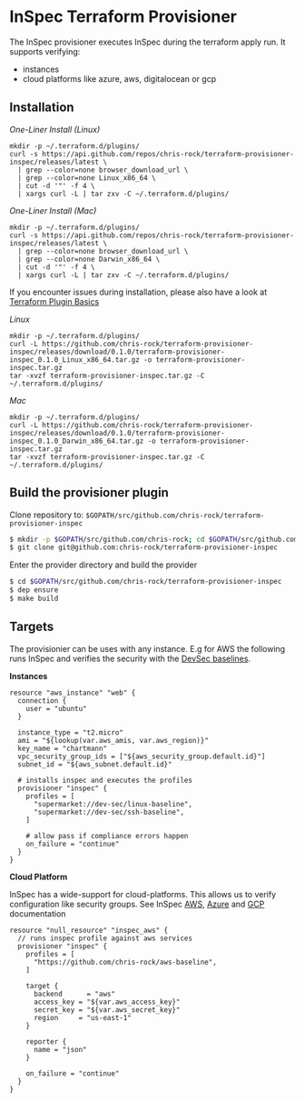 # InSpec Terraform Provisioner

The InSpec provisioner executes InSpec during the terraform apply run. It supports verifying:

* instances
* cloud platforms like azure, aws, digitalocean or gcp

## Installation

*One-Liner Install (Linux)*

```
mkdir -p ~/.terraform.d/plugins/
curl -s https://api.github.com/repos/chris-rock/terraform-provisioner-inspec/releases/latest \
  | grep --color=none browser_download_url \
  | grep --color=none Linux_x86_64 \
  | cut -d '"' -f 4 \
  | xargs curl -L | tar zxv -C ~/.terraform.d/plugins/
```

*One-Liner Install (Mac)*

```
mkdir -p ~/.terraform.d/plugins/
curl -s https://api.github.com/repos/chris-rock/terraform-provisioner-inspec/releases/latest \
  | grep --color=none browser_download_url \
  | grep --color=none Darwin_x86_64 \
  | cut -d '"' -f 4 \
  | xargs curl -L | tar zxv -C ~/.terraform.d/plugins/
```

If you encounter issues during installation, please also have a look at [Terraform Plugin Basics](https://www.terraform.io/docs/plugins/basics.html#installing-a-plugin)

*Linux*

```
mkdir -p ~/.terraform.d/plugins/
curl -L https://github.com/chris-rock/terraform-provisioner-inspec/releases/download/0.1.0/terraform-provisioner-inspec_0.1.0_Linux_x86_64.tar.gz -o terraform-provisioner-inspec.tar.gz
tar -xvzf terraform-provisioner-inspec.tar.gz -C ~/.terraform.d/plugins/
```

*Mac*

```
mkdir -p ~/.terraform.d/plugins/
curl -L https://github.com/chris-rock/terraform-provisioner-inspec/releases/download/0.1.0/terraform-provisioner-inspec_0.1.0_Darwin_x86_64.tar.gz -o terraform-provisioner-inspec.tar.gz
tar -xvzf terraform-provisioner-inspec.tar.gz -C ~/.terraform.d/plugins/
```

## Build the provisioner plugin

Clone repository to: `$GOPATH/src/github.com/chris-rock/terraform-provisioner-inspec`

```sh
$ mkdir -p $GOPATH/src/github.com/chris-rock; cd $GOPATH/src/github.com/chris-rock
$ git clone git@github.com:chris-rock/terraform-provisioner-inspec
```

Enter the provider directory and build the provider

```sh
$ cd $GOPATH/src/github.com/chris-rock/terraform-provisioner-inspec
$ dep ensure
$ make build
```

## Targets

The provisionier can be uses with any instance. E.g for AWS the following runs InSpec and verifies the security with the [DevSec baselines](https://dev-sec.io/).

**Instances**

```
resource "aws_instance" "web" {
  connection {
    user = "ubuntu"
  }

  instance_type = "t2.micro"
  ami = "${lookup(var.aws_amis, var.aws_region)}"
  key_name = "chartmann"
  vpc_security_group_ids = ["${aws_security_group.default.id}"]
  subnet_id = "${aws_subnet.default.id}"

  # installs inspec and executes the profiles
  provisioner "inspec" {
    profiles = [
      "supermarket://dev-sec/linux-baseline",
      "supermarket://dev-sec/ssh-baseline",
    ]

    # allow pass if compliance errors happen
    on_failure = "continue"
  }
}
```

**Cloud Platform**

InSpec has a wide-support for cloud-platforms. This allows us to verify configuration like security groups. See InSpec [AWS](https://www.inspec.io/docs/reference/resources/#aws-resources), [Azure](https://www.inspec.io/docs/reference/resources/#azure-resources) and [GCP](https://www.inspec.io/docs/reference/resources/#gcp-resources) documentation

```
resource "null_resource" "inspec_aws" {
  // runs inspec profile against aws services
  provisioner "inspec" {
    profiles = [
      "https://github.com/chris-rock/aws-baseline",
    ]

    target {
      backend      = "aws"
      access_key = "${var.aws_access_key}"
      secret_key = "${var.aws_secret_key}"
      region     = "us-east-1"
    }

    reporter {
      name = "json"
    }

    on_failure = "continue"
  }
}

```

